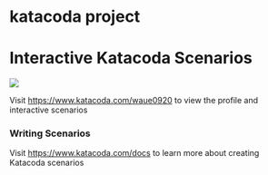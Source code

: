 # katacoda project 
# Interactive Katacoda Scenarios

[![](http://shields.katacoda.com/katacoda/waue0920/count.svg)](https://www.katacoda.com/waue0920 "Get your profile on Katacoda.com")

Visit https://www.katacoda.com/waue0920 to view the profile and interactive scenarios

### Writing Scenarios
Visit https://www.katacoda.com/docs to learn more about creating Katacoda scenarios

